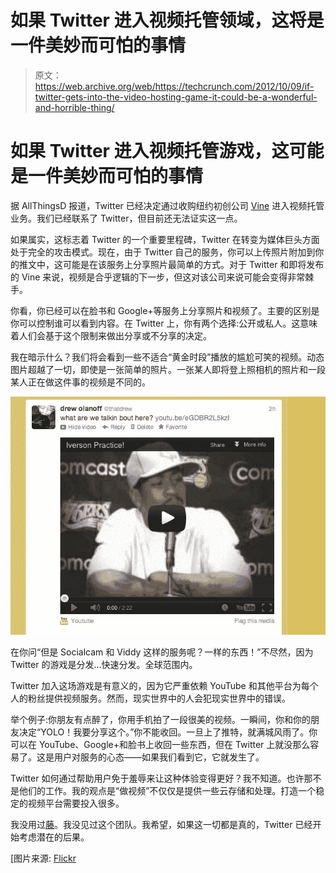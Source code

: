# 如果 Twitter 进入视频托管领域，这将是一件美妙而可怕的事情

> 原文：<https://web.archive.org/web/https://techcrunch.com/2012/10/09/if-twitter-gets-into-the-video-hosting-game-it-could-be-a-wonderful-and-horrible-thing/>

# 如果 Twitter 进入视频托管游戏，这可能是一件美妙而可怕的事情

据 AllThingsD 报道，Twitter 已经决定通过收购纽约初创公司 [Vine](https://web.archive.org/web/20230404210136/http://vine.co/) 进入视频托管业务。我们已经联系了 Twitter，但目前还无法证实这一点。

如果属实，这标志着 Twitter 的一个重要里程碑，Twitter 在转变为媒体巨头方面处于完全的攻击模式。现在，由于 Twitter 自己的服务，你可以上传照片附加到你的推文中，这可能是在该服务上分享照片最简单的方式。对于 Twitter 和即将发布的 Vine 来说，视频是合乎逻辑的下一步，但这对该公司来说可能会变得非常棘手。

你看，你已经可以在脸书和 Google+等服务上分享照片和视频了。主要的区别是你可以控制谁可以看到内容。在 Twitter 上，你有两个选择:公开或私人。这意味着人们会基于这个限制来做出分享或不分享的决定。

我在暗示什么？我们将会看到一些不适合“黄金时段”播放的尴尬可笑的视频。动态图片超越了一切，即使是一张简单的照片。一张某人即将登上照相机的照片和一段某人正在做这件事的视频是不同的。

[![](img/c5abafb7a5879422acf16de174e42e9f.png "Snapshot 10:9:12 12:19 PM")](https://web.archive.org/web/20230404210136/https://techcrunch.com/2012/10/09/if-twitter-gets-into-the-video-hosting-game-it-could-be-a-wonderful-and-horrible-thing/snapshot-10912-1219-pm/)

在你问“但是 Socialcam 和 Viddy 这样的服务呢？一样的东西！”不尽然，因为 Twitter 的游戏是分发…快速分发。全球范围内。

Twitter 加入这场游戏是有意义的，因为它严重依赖 YouTube 和其他平台为每个人的粉丝提供视频服务。然而，现实世界中的人会犯现实世界中的错误。

举个例子:你朋友有点醉了，你用手机拍了一段很美的视频。一瞬间，你和你的朋友决定“YOLO！我要分享这个。”你不能收回。一旦上了推特，就满城风雨了。你可以在 YouTube、Google+和脸书上收回一些东西，但在 Twitter 上就没那么容易了。这是用户对服务的心态——如果我们看到它，它就发生了。

Twitter 如何通过帮助用户免于羞辱来让这种体验变得更好？我不知道。也许那不是他们的工作。我的观点是“做视频”不仅仅是提供一些云存储和处理。打造一个稳定的视频平台需要投入很多。

我没用过[藤](https://web.archive.org/web/20230404210136/http://vine.co/)。我没见过这个团队。我希望，如果这一切都是真的，Twitter 已经开始考虑潜在的后果。

[图片来源: [Flickr](https://web.archive.org/web/20230404210136/http://www.flickr.com/photos/chaparral/305741456/)